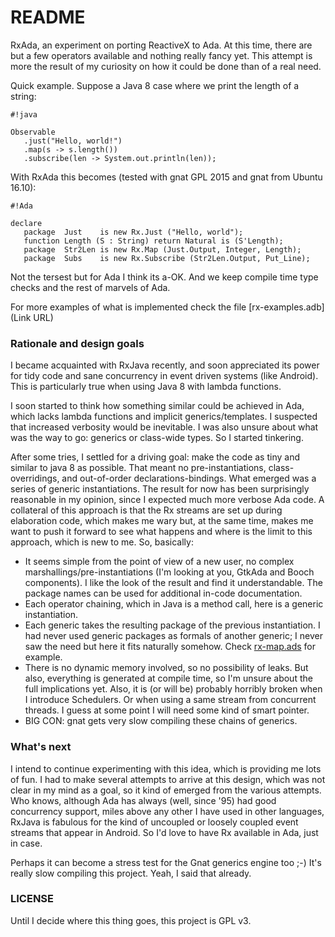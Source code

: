# README #

RxAda, an experiment on porting ReactiveX to Ada. At this time, there are but a few operators available and nothing really fancy yet. This attempt is more the result of my curiosity on how it could be done than of a real need.

Quick example. Suppose a Java 8 case where we print the length of a string:

```
#!java

Observable
   .just("Hello, world!")
   .map(s -> s.length())
   .subscribe(len -> System.out.println(len));
```

With RxAda this becomes (tested with gnat GPL 2015 and gnat from Ubuntu 16.10):

```
#!Ada

declare
   package  Just    is new Rx.Just ("Hello, world");
   function Length (S : String) return Natural is (S'Length);
   package  Str2Len is new Rx.Map (Just.Output, Integer, Length);
   package  Subs    is new Rx.Subscribe (Str2Len.Output, Put_Line);
```

Not the tersest but for Ada I think its a-OK. And we keep compile time type checks and the rest of marvels of Ada.

For more examples of what is implemented check the file [rx-examples.adb](Link URL)

### Rationale and design goals ###

I became acquainted with RxJava recently, and soon appreciated its power for tidy code and sane concurrency in event driven systems (like Android). This is particularly true when using Java 8 with lambda functions.

I soon started to think how something similar could be achieved in Ada, which lacks lambda functions and implicit generics/templates. I suspected that increased verbosity would be inevitable. I was also unsure about what was the way to go: generics or class-wide types. So I started tinkering.

After some tries, I settled for a driving goal: make the code as tiny and similar to java 8 as possible. That meant no pre-instantiations, class-overridings, and out-of-order declarations-bindings. What emerged was a series of generic instantiations. The result for now has been surprisingly reasonable in my opinion, since I expected much more verbose Ada code. A collateral of this approach is that the Rx streams are set up during elaboration code, which makes me wary but, at the same time, makes me want to push it forward to see what happens and where is the limit to this approach, which is new to me. So, basically:

* It seems simple from the point of view of a new user, no complex marshallings/pre-instantiations (I'm looking at you, GtkAda and Booch components). I like the look of the result and find it understandable. The package names can be used for additional in-code documentation.
* Each operator chaining, which in Java is a method call, here is a generic instantiation.
* Each generic takes the resulting package of the previous instantiation. I had never used generic packages as formals of another generic; I never saw the need but here it fits naturally somehow. Check [rx-map.ads]() for example.
* There is no dynamic memory involved, so no possibility of leaks. But also, everything is generated at compile time, so I'm unsure about the full implications yet. Also, it is (or will be) probably horribly broken when I introduce Schedulers. Or when using a same stream from concurrent threads. I guess at some point I will need some kind of smart pointer.
* BIG CON: gnat gets very slow compiling these chains of generics.

### What's next ###

I intend to continue experimenting with this idea, which is providing me lots of fun. I had to make several attempts to arrive at this design, which was not clear in my mind as a goal, so it kind of emerged from the various attempts. Who knows, although Ada has always (well, since '95) had good concurrency support, miles above any other I have used in other languages, RxJava is fabulous for the kind of uncoupled or loosely coupled event streams that appear in Android. So I'd love to have Rx available in Ada, just in case.

Perhaps it can become a stress test for the Gnat generics engine too ;-) It's really slow compiling this project. Yeah, I said that already.

### LICENSE ###

Until I decide where this thing goes, this project is GPL v3.